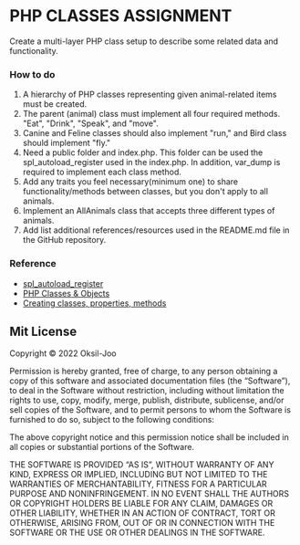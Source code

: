 
# PHP CLASSES ASSIGNMENT

Create a multi-layer PHP class setup to describe some related data and functionality.

### How to do
1. A hierarchy of PHP classes representing given animal-related items must be created.
2. The parent (animal) class must implement all four required methods. "Eat", "Drink", "Speak", and "move".
3. Canine and Feline classes should also implement "run," and Bird class should implement "fly."
4. Need a public folder and index.php. This folder can be used the spl_autoload_register used in the index.php. In addition, var_dump is required to implement each class method.
5. Add any traits you feel necessary(minimum one) to share functionality/methods between classes, but you don't apply to all animals.
6. Implement an AllAnimals class that accepts three different types of animals.
7. Add list additional references/resources used in the README.md file in the GitHub repository.

### Reference
+ [spl_autoload_register](https://www.php.net/manual/en/function.spl-autoload-register.php)
+ [PHP Classes & Objects](https://youtu.be/4xvCT7UPY3k)
+ [Creating classes, properties, methods](https://youtu.be/LyyzeYOoH5s)


## Mit License

Copyright © 2022 Oksil-Joo

Permission is hereby granted, free of charge, to any person obtaining a copy of this software and associated documentation files (the “Software”), to deal in the Software without restriction, including without limitation the rights to use, copy, modify, merge, publish, distribute, sublicense, and/or sell copies of the Software, and to permit persons to whom the Software is furnished to do so, subject to the following conditions:

The above copyright notice and this permission notice shall be included in all copies or substantial portions of the Software.

THE SOFTWARE IS PROVIDED “AS IS”, WITHOUT WARRANTY OF ANY KIND, EXPRESS OR IMPLIED, INCLUDING BUT NOT LIMITED TO THE WARRANTIES OF MERCHANTABILITY, FITNESS FOR A PARTICULAR PURPOSE AND NONINFRINGEMENT. IN NO EVENT SHALL THE AUTHORS OR COPYRIGHT HOLDERS BE LIABLE FOR ANY CLAIM, DAMAGES OR OTHER LIABILITY, WHETHER IN AN ACTION OF CONTRACT, TORT OR OTHERWISE, ARISING FROM, OUT OF OR IN CONNECTION WITH THE SOFTWARE OR THE USE OR OTHER DEALINGS IN THE SOFTWARE.